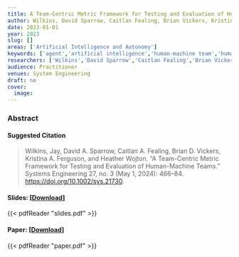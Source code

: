 ```yaml
---
title: A Team-Centric Metric Framework for Testing and Evaluation of Human-Machine Teams
author: Wilkins, David Sparrow, Caitlan Fealing, Brian Vickers, Kristina Ferguson, Heather Wojton
date: 2023-01-01
year: 2023
slug: []
areas: ['Artificial Intelligence and Autonomy']
keywords: ['agent','artificial intelligence','human-machine team','human-system interaction','metrics']
researchers: ['Wilkins','David Sparrow','Caitlan Fealing','Brian Vickers','Kristina Ferguson','Heather Wojton']
audience: Practitioner
venues: System Engineering
draft: no
cover:
  image: 
---
```




### Abstract


#### Suggested Citation
> Wilkins, Jay, David A. Sparrow, Caitlan A. Fealing, Brian D. Vickers, Kristina A. Ferguson, and Heather Wojton. “A Team-Centric Metric Framework for Testing and Evaluation of Human-Machine Teams.” Systems Engineering 27, no. 3 (May 1, 2024): 466–84. https://doi.org/10.1002/sys.21730.

#### Slides: [[Download](slides.pdf)]
{{< pdfReader "slides.pdf" >}}

#### Paper: [[Download](paper.pdf)]
{{< pdfReader "paper.pdf" >}}


